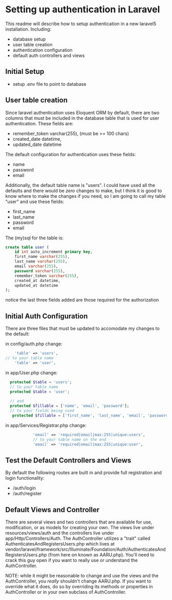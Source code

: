 # Setting up authentication in Laravel
This readme will describe how to setup authentication in a new laravel5 installation. Including:
- database setup
- user table creation
- authentication configuration
- default auth controllers and views

## Initial Setup
- setup .env file to point to database

## User table creation
Since laravel authentication uses Eloquent ORM by default, there are two columns that must be included in the database table that is used for user authentication. These fields are:
- remember_token varchar(255), (must be >= 100 chars)
- created_date datetime,
- updated_date datetime
 
The default configuration for authentication uses these fields:
- name
- password
- email

Additionally, the default table name is "users". I could have used all the defaults and there would be *zero* changes to make, but I think it is good to know where to make the changes if you need, so I am going to call my table "user" and use these fields:
- first_name
- last_name
- password
- email

The (my)sql for the table is:

```sql
create table user (
    id int auto_increment primary key,
    first_name varchar(255),
    last_name varchar(255),
    email varchar(255),
    password varchar(255),    
    remember_token varchar(255),
    created_at datetime,
    updated_at datetime
);
```
notice the last three fields added are those required for the authorization

## Initial Auth Configuration
There are three files that must be updated to accomodate my changes to the default:

in config/auth.php change:
```php
	'table' => 'users',
// to your table name 
	'table' => 'user',
```

in app/User.php change:
```php
  protected $table = 'users';
  // to your table name
  protected $table = 'user';
  
  // and
  protected $fillable = ['name', 'email', 'password'];
  // to your fields being used
   protected $fillable = ['first_name', 'last_name', 'email', 'password'];
```

in app/Services/Registrar.php change:
```php
			'email' => 'required|email|max:255|unique:users',
			// to your table name on the end
			'email' => 'required|email|max:255|unique:user',
```

## Test the Default Controllers and Views
By default the following routes are built in and provide full registration and login functionality:
- /auth/login
- /auth/register

## Default Views and Controller
There are several views and two controllers that are available for use, modification, or as models for creating your own. The views live under resources/views/auth and the controllers live under app/Http/Controllers/Auth. The AuthController utilizes a "trait" called AuthenticatesAndRegistersUsers.php which lives at vendor/laravel/framework/src/Illuminate/Foundation/Auth/AuthenticatesAndRegistersUsers.php (from here on known as AARU.php). You'll need to crack this guy open if you want to really use or understand the AuthController.

NOTE: while it might be reasonable to change and use the views and the AuthController, you *really* shouldn't change AARU.php. If you want to override what it does, do so by overriding its methods or properties in AuthController or in your own subclass of AuthController.
